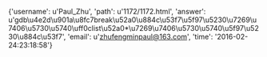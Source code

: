 {'username': u'Paul_Zhu', 'path': u'1172/1172.html', 'answer': u'gdb\u4e2d\u901a\u8fc7break\u52a0\u884c\u53f7\u5f97\u5230\u7269\u7406\u5730\u5740\uff0clist\u52a0*\u7269\u7406\u5730\u5740\u5f97\u5230\u884c\u53f7', 'email': u'zhufengminpaul@163.com', 'time': '2016-02-24:23:18:58'}